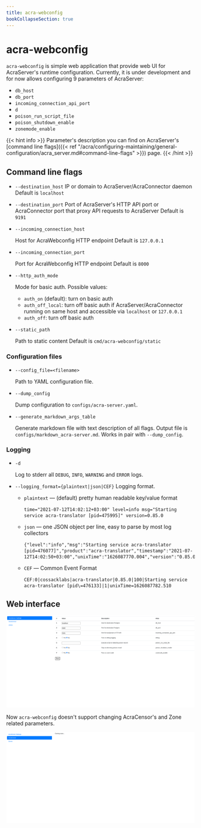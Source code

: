 ```yaml
---
title: acra-webconfig
bookCollapseSection: true
---
```


# acra-webconfig

`acra-webconfig` is simple web application that provide web UI for AcraServer's runtime configuration. Currently, it is
under development and for now allows configuring 9 parameters of AcraServer:
* `db_host`
* `db_port`
* `incoming_connection_api_port`
* `d`
* `poison_run_script_file`
* `poison_shutdown_enable`
* `zonemode_enable`

{{< hint info >}}
Parameter's description you can find on AcraServer's [command line flags]({{< ref "/acra/configuring-maintaining/general-configuration/acra_server.md#command-line-flags" >}}) page.
{{< /hint >}}

## Command line flags

* `--destination_host`
  IP or domain to AcraServer/AcraConnector daemon
  Default is `localhost`

* `--destination_port`
  Port of AcraServer's HTTP API port or AcraConnector port that proxy API requests to AcraServer
  Default is `9191`

* `--incoming_connection_host`

  Host for AcraWebconfig HTTP endpoint
  Default is `127.0.0.1`

* `--incoming_connection_port`

  Port for AcraWebconfig HTTP endpoint
  Default is `8000`

* `--http_auth_mode`

  Mode for basic auth. Possible values:
    * `auth_on` (default): turn on basic auth
    * `auth_off_local`: turn off basic auth if AcraServer/AcraConnector running on same host and accessible via `localhost` or `127.0.0.1`
    * `auth_off`: turn off basic auth

* `--static_path`

  Path to static content
  Default is `cmd/acra-webconfig/static`

### Configuration files

* `--config_file=<filename>`

  Path to YAML configuration file.

* `--dump_config`

  Dump configuration to `configs/acra-server.yaml`.

* `--generate_markdown_args_table`

  Generate markdown file with text description of all flags.
  Output file is `configs/markdown_acra-server.md`.
  Works in pair with `--dump_config`.

### Logging

* `-d`

  Log to stderr all `DEBUG`, `INFO`, `WARNING` and `ERROR` logs.

* `--logging_format={plaintext|json|CEF}`
  Logging format.

    * `plaintext` — (default) pretty human readable key/value format<br>
      ```
      time="2021-07-12T14:02:12+03:00" level=info msg="Starting service acra-translator [pid=475995]" version=0.85.0
      ```

    * `json` — one JSON object per line, easy to parse by most log collectors<br>
      ```
      {"level":"info","msg":"Starting service acra-translator [pid=476077]","product":"acra-translator","timestamp":"2021-07-12T14:02:50+03:00","unixTime":"1626087770.004","version":"0.85.0"}
      ```

    * `CEF` — Common Event Format<br>
      ```
      CEF:0|cossacklabs|acra-translator|0.85.0|100|Starting service acra-translator [pid\=476133]|1|unixTime=1626087782.510
      ```

## Web interface


![](/files/acra-webconfig/acra-webconfig-ui.png)

Now `acra-webconfig` doesn't support changing AcraCensor's and Zone related parameters.

![](/files/acra-webconfig/acra-webconfig-acracensor.png)